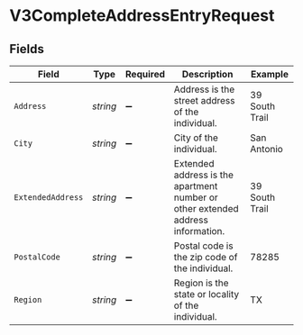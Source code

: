# V3CompleteAddressEntryRequest


## Fields

| Field                                                                           | Type                                                                            | Required                                                                        | Description                                                                     | Example                                                                         |
| ------------------------------------------------------------------------------- | ------------------------------------------------------------------------------- | ------------------------------------------------------------------------------- | ------------------------------------------------------------------------------- | ------------------------------------------------------------------------------- |
| `Address`                                                                       | *string*                                                                        | :heavy_minus_sign:                                                              | Address is the street address of the individual.                                | 39 South Trail                                                                  |
| `City`                                                                          | *string*                                                                        | :heavy_minus_sign:                                                              | City of the individual.                                                         | San Antonio                                                                     |
| `ExtendedAddress`                                                               | *string*                                                                        | :heavy_minus_sign:                                                              | Extended address is the apartment number or other extended address information. | 39 South Trail                                                                  |
| `PostalCode`                                                                    | *string*                                                                        | :heavy_minus_sign:                                                              | Postal code is the zip code of the individual.                                  | 78285                                                                           |
| `Region`                                                                        | *string*                                                                        | :heavy_minus_sign:                                                              | Region is the state or locality of the individual.                              | TX                                                                              |